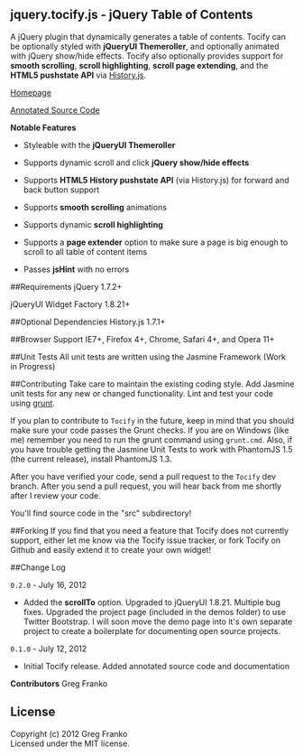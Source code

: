 jquery.tocify.js - jQuery Table of Contents
-------------------------------------------

A jQuery plugin that dynamically generates a table of contents. Tocify can be optionally styled with **jQueryUI Themeroller**, and optionally animated with jQuery show/hide effects. Tocify also optionally provides support for **smooth scrolling**, **scroll highlighting**, **scroll page extending**, and the **HTML5 pushstate API** via [History.js](https://github.com/balupton/History.js/).

[Homepage](http://gregfranko.com/jquery.tocify.js/)

[Annotated Source Code](http://gregfranko.com/docs/jquery.tocify.html)

**Notable Features**

   - Styleable with the **jQueryUI Themeroller**

   - Supports dynamic scroll and click **jQuery show/hide effects**

   - Supports **HTML5 History pushstate API** (via History.js) for forward and back button support

   - Supports **smooth scrolling** animations

   - Supports dynamic **scroll highlighting**

   - Supports a **page extender** option to make sure a page is big enough to scroll to all table of content items

   - Passes **jsHint** with no errors

##Requirements
jQuery 1.7.2+

jQueryUI Widget Factory 1.8.21+

##Optional Dependencies
History.js 1.7.1+

##Browser Support
IE7+, Firefox 4+, Chrome, Safari 4+, and Opera 11+

##Unit Tests
All unit tests are written using the Jasmine Framework (Work in Progress)

##Contributing
Take care to maintain the existing coding style. Add Jasmine unit tests for any new or changed functionality. Lint and test your code using [grunt](https://github.com/cowboy/grunt).

If you plan to contribute to `Tocify` in the future, keep in mind that you should make sure your code passes the Grunt checks.  If you are on Windows (like me) remember you need to run the grunt command using `grunt.cmd`.  Also, if you have trouble getting the Jasmine Unit Tests to work with PhantomJS 1.5 (the current release), install PhantomJS 1.3.

After you have verified your code, send a pull request to the `Tocify` dev branch.  After you send a pull request, you will hear back from me shortly after I review your code.

You'll find source code in the "src" subdirectory!

##Forking
If you find that you need a feature that Tocify does not currently support, either let me know via the Tocify issue tracker, or fork Tocify on Github and easily extend it to create your own widget!

##Change Log


`0.2.0` - July 16, 2012

- Added the **scrollTo** option.  Upgraded to jQueryUI 1.8.21.  Multiple bug fixes.  Upgraded the project page (included in the demos folder) to use Twitter Bootstrap.  I will soon move the demo page into it's own separate project to create a boilerplate for documenting open source projects.

`0.1.0` - July 12, 2012

- Initial Tocify release.  Added annotated source code and documentation

**Contributors**
Greg Franko

## License
Copyright (c) 2012 Greg Franko  
Licensed under the MIT license.
